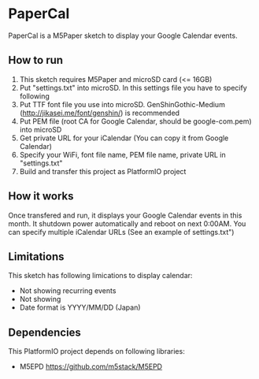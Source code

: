 # PaperCal
PaperCal is a M5Paper sketch to display your Google Calendar events.

## How to run
1. This sketch requires M5Paper and microSD card (<= 16GB)
2. Put "settings.txt" into microSD. In this settings file you have to specify following
3. Put TTF font file you use into microSD. GenShinGothic-Medium (http://jikasei.me/font/genshin/) is recommended
4. Put PEM file (root CA for Google Calendar, should be google-com.pem) into microSD
5. Get private URL for your iCalendar (You can copy it from Google Calendar)
6. Specify your WiFi, font file name, PEM file name, private URL in "settings.txt"
7. Build and transfer this project as PlatformIO project

## How it works
Once transfered and run, it displays your Google Calendar events in this month. It shutdown power automatically and reboot on next 0:00AM.
You can specify multiple iCalendar URLs (See an example of settings.txt")

## Limitations
This sketch has following limications to display calendar:
- Not showing recurring events
- Not showing 
- Date format is YYYY/MM/DD (Japan)

## Dependencies
This PlatformIO project depends on following libraries:
- M5EPD https://github.com/m5stack/M5EPD
